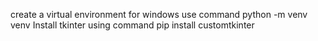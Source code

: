 create a virtual environment for windows use command python -m venv venv
 Install tkinter using command pip install customtkinter
